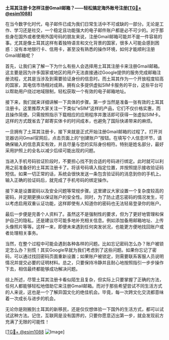 **土耳其注册卡怎样注册Gmail邮箱？——轻松搞定海外账号注册[[TG💪+ @esim1088](https://t.me/s/esim1088)]**

在当今数字化时代，电子邮件已成为我们日常生活中不可或缺的一部分。无论是工作、学习还是社交，一个稳定且功能强大的电子邮件账户都是必不可少的。对于那些身在国外或者使用外国号码的朋友来说，注册Gmail邮箱可能并不是一件容易的事。尤其是像土耳其这样有着独特语言和文化背景的国家，很多人可能会感到困惑：没有本地银行卡、信用卡，甚至没有熟悉的操作环境，如何才能顺利注册Gmail邮箱呢？

首先，让我们来了解一下为什么有些人会选择用土耳其注册卡来注册Gmail邮箱。这主要是因为许多国家或地区的用户无法直接通过Google提供的服务完成邮箱注册流程，尤其是当涉及到需要验证身份的信息时。而土耳其作为一个开放程度较高的国家，其电信市场相对成熟，拥有众多提供虚拟SIM卡服务的平台，这些平台可以帮助用户绕过地域限制，轻松获取一个有效的电子邮箱地址。

接下来，我们就来详细讲解一下具体的步骤。第一步当然是准备一张有效的土耳其注册卡。这里推荐大家关注一下类似“eSIM”这样的产品，它们不仅价格实惠，而且操作简便。只需按照指示下载相应的应用程序并激活即可获得一张虚拟SIM卡。这样的方式既省去了邮寄实体卡的时间成本，也避免了国际快递带来的麻烦。

一旦拥有了土耳其注册卡，接下来就是正式开始注册Gmail邮箱的过程了。打开浏览器访问Gmail官网后，点击页面上的“创建账户”按钮。在填写个人信息环节，请确保输入的信息真实有效，并且尽量与您的实际身份相符。特别是姓名部分，最好采用护照上的全名以减少后续可能出现的问题。

当进入手机号码验证阶段时，不要担心找不到合适的号码进行绑定。此时就可以利用之前准备好的土耳其注册卡了。将该号码填入指定位置，并按照提示接收验证码短信。如果一切正常的话，系统会很快发送一条包含验证码的消息到你的手机上。输入正确的验证码后，就完成了手机号码的绑定操作。

接下来是设置密码以及安全问题等常规步骤。这里建议大家设置一个复杂度较高的密码，并定期更换以保证账户的安全性。同时，为了防止遗忘密码的情况发生，可以考虑启用双重认证功能，这样即使有人知道你的密码也无法轻易登录你的账户。

最后一步便是完善个人资料了。虽然这不是强制性的要求，但为了更好地管理和保护自己的隐私，还是建议尽可能多地补充相关信息。例如添加备用邮箱地址、上传头像照片等等。这样一来，即便未来遇到任何突发状况，也能更方便地找回账户或者处理相关事务。

当然，在整个过程中可能会遇到各种各样的问题。比如忘记密码怎么办？账户被锁定怎么办？别慌！其实Google早就为我们考虑到了这些问题。如果你忘记了密码，可以通过找回密码页面重新设置；如果账户被锁定，则需要联系客服人员说明情况并提交必要的证明材料。总之，只要保持冷静并且耐心地按照指引一步步操作下去，相信最终都能够成功解决问题。

综上所述，尽管土耳其注册卡看似陌生且复杂，但实际上只要掌握了正确的方法，任何人都能够轻松地借助它来注册Gmail邮箱。而对于那些希望尝试不同生活方式的人来说，这也是一个了解异国文化的绝佳机会。毕竟，每一次跨文化交流都意味着一次成长与进步的机会。

无论你是刚搬到土耳其的新移民，还是仅仅想体验一下国外的生活方式，都可以试试这种方法。记住，互联网是没有国界的，只要你愿意迈出第一步，就会发现前方充满了无限的可能性！

[[TG💪+ @esim1088](https://t.me/s/esim1088) ![Image](https://i.postimg.cc/4NQfJmqS/Snipaste-2025-05-13-00-14-12.png)]